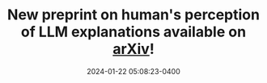 ---
title: New preprint on human's perception of LLM explanations available on [arXiv](https://arxiv.org/pdf/2401.13835.pdf)!
date: 2024-01-22 05:08:23-0400
inline: True
---